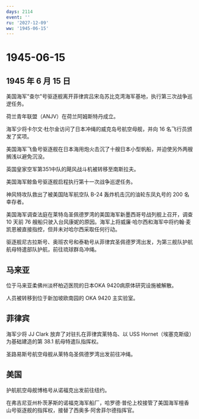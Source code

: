 ```yaml
---
days: 2114
event: ''
ru: '2027-12-09'
ww: '1945-06-15'
---
```


# 1945-06-15

## 1945 年 6 月 15 日

美国海军"查尔"号驱逐舰离开菲律宾吕宋岛苏比克湾海军基地，执行第三次战争巡逻任务。

荷兰青年联盟（ANJV）在荷兰阿姆斯特丹成立。

海军少将卡尔文·杜尔金访问了日本冲绳的威克岛号航空母舰，并向 16
名飞行员颁发了奖项。

美国海军飞鱼号驱逐舰在日本海用炮火击沉了十艘日本小型帆船，并迫使另外两艘搁浅以避免沉没。

英国皇家空军第351中队的飓风战斗机被转移至南斯拉夫。

美国海军鲸鱼号驱逐舰启程执行第十一次战争巡逻任务。

神风特攻队救出了被美国陆军航空队 B-24 轰炸机击沉的油轮东凤丸号的 200
名幸存者。

美国海军调查法庭在莱特岛圣佩德罗湾的美国海军新墨西哥号战列舰上召开，调查
10 天前 76
艘船只驶入台风康妮的原因。海军上将威廉·哈尔西和海军中将约翰·麦凯恩被直接指控，但并未对哈尔西采取任何行动。

驱逐舰尼古拉斯号、奥班农号和泰勒号从菲律宾圣佩德罗湾出发，为第三舰队护航航母特遣部队护航，前往琉球群岛冲绳。

## 马来亚

位于马来亚柔佛州淡杯柏迈医院的日本OKA 9420病原体研究设施被解散。

人员被转移到位于新加坡欧南园的 OKA 9420 主实验室。

## 菲律宾

海军少将 JJ Clark 放弃了对驻扎在菲律宾莱特岛、以 USS
Hornet（埃塞克斯级）为基础建造的第 38.1 航母特遣队指挥权。

圣路易斯号航空母舰从莱特岛圣佩德罗湾出发前往冲绳。

## 美国

护航航空母舰博格号从诺福克出发前往纽约。

在弗吉尼亚州朴茨茅斯的诺福克海军船厂，哈罗德·普伦上校接管了美国海军檀香山号驱逐舰的指挥权，接替了西奥多·阿舍菲尔德指挥官。